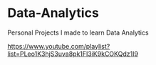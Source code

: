 # Data-Analytics
Personal Projects I made to learn Data Analytics


https://www.youtube.com/playlist?list=PLeo1K3hjS3uva8pk1FI3iK9kCOKQdz1I9
